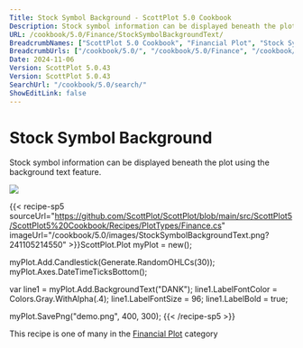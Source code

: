 ```yaml
---
Title: Stock Symbol Background - ScottPlot 5.0 Cookbook
Description: Stock symbol information can be displayed beneath the plot using the background text feature.
URL: /cookbook/5.0/Finance/StockSymbolBackgroundText/
BreadcrumbNames: ["ScottPlot 5.0 Cookbook", "Financial Plot", "Stock Symbol Background"]
BreadcrumbUrls: ["/cookbook/5.0/", "/cookbook/5.0/Finance", "/cookbook/5.0/Finance/StockSymbolBackgroundText"]
Date: 2024-11-06
Version: ScottPlot 5.0.43
Version: ScottPlot 5.0.43
SearchUrl: "/cookbook/5.0/search/"
ShowEditLink: false
---
```



<div class='d-flex align-items-center mt-5'>
<h1 class='me-2 text-dark my-0 border-0'>Stock Symbol Background</h1>
</div>

Stock symbol information can be displayed beneath the plot using the background text feature.

[![](/cookbook/5.0/images/StockSymbolBackgroundText.png?241105214550)](/cookbook/5.0/images/StockSymbolBackgroundText.png?241105214550)

{{< recipe-sp5 sourceUrl="https://github.com/ScottPlot/ScottPlot/blob/main/src/ScottPlot5/ScottPlot5%20Cookbook/Recipes/PlotTypes/Finance.cs" imageUrl="/cookbook/5.0/images/StockSymbolBackgroundText.png?241105214550" >}}ScottPlot.Plot myPlot = new();

myPlot.Add.Candlestick(Generate.RandomOHLCs(30));
myPlot.Axes.DateTimeTicksBottom();

var line1 = myPlot.Add.BackgroundText("DANK");
line1.LabelFontColor = Colors.Gray.WithAlpha(.4);
line1.LabelFontSize = 96;
line1.LabelBold = true;

myPlot.SavePng("demo.png", 400, 300);
{{< /recipe-sp5 >}}

<div class='my-5 text-center'>This recipe is one of many in the <a href='/cookbook/5.0/Finance'>Financial Plot</a> category</div>


